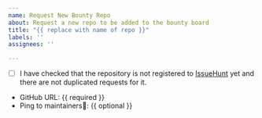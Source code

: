 ```yaml
---
name: Request New Bounty Repo
about: Request a new repo to be added to the bounty board
title: "{{ replace with name of repo }}"
labels: ''
assignees: ''

---
```


- [ ] I have checked that the repository is not registered to [IssueHunt](https://issuehunt.io/r) yet and there are not duplicated requests for it.

- GitHub URL: {{ required }}
- Ping to maintainers🔔: {{ optional }}
